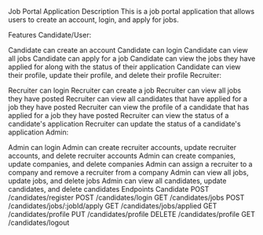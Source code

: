 Job Portal Application
Description
This is a job portal application that allows users to create an account, login, and apply for jobs.

Features
Candidate/User:

Candidate can create an account
Candidate can login
Candidate can view all jobs
Candidate can apply for a job
Candidate can view the jobs they have applied for along with the status of their application
Candidate can view their profile, update their profile, and delete their profile
Recruiter:

Recruiter can login
Recruiter can create a job
Recruiter can view all jobs they have posted
Recruiter can view all candidates that have applied for a job they have posted
Recruiter can view the profile of a candidate that has applied for a job they have posted
Recruiter can view the status of a candidate's application
Recruiter can update the status of a candidate's application
Admin:

Admin can login
Admin can create recruiter accounts, update recruiter accounts, and delete recruiter accounts
Admin can create companies, update companies, and delete companies
Admin can assign a recruiter to a company and remove a recruiter from a company
Admin can view all jobs, update jobs, and delete jobs
Admin can view all candidates, update candidates, and delete candidates
Endpoints
Candidate
POST /candidates/register
POST /candidates/login
GET /candidates/jobs
POST /candidates/jobs/:jobId/apply
GET /candidates/jobs/applied
GET /candidates/profile
PUT /candidates/profile
DELETE /candidates/profile
GET /candidates/logout